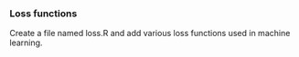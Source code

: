 ### Loss functions

Create a file named loss.R and add various loss functions used in machine learning.